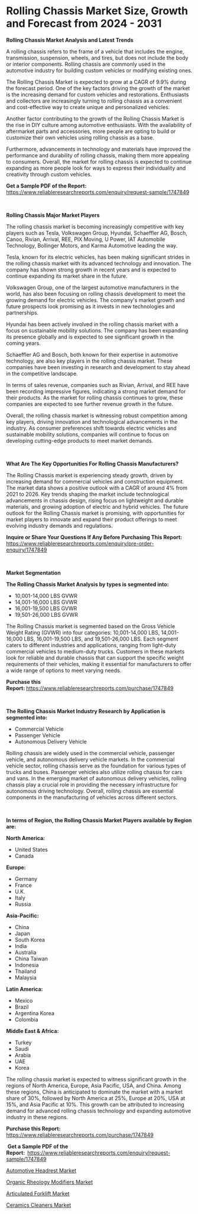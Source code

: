 <p><h1>Rolling Chassis Market Size, Growth and Forecast from 2024 - 2031</h1></p><p><strong>Rolling Chassis Market Analysis and Latest Trends</strong></p>
<p><p>A rolling chassis refers to the frame of a vehicle that includes the engine, transmission, suspension, wheels, and tires, but does not include the body or interior components. Rolling chassis are commonly used in the automotive industry for building custom vehicles or modifying existing ones.</p><p>The Rolling Chassis Market is expected to grow at a CAGR of 9.9% during the forecast period. One of the key factors driving the growth of the market is the increasing demand for custom vehicles and restorations. Enthusiasts and collectors are increasingly turning to rolling chassis as a convenient and cost-effective way to create unique and personalized vehicles.</p><p>Another factor contributing to the growth of the Rolling Chassis Market is the rise in DIY culture among automotive enthusiasts. With the availability of aftermarket parts and accessories, more people are opting to build or customize their own vehicles using rolling chassis as a base.</p><p>Furthermore, advancements in technology and materials have improved the performance and durability of rolling chassis, making them more appealing to consumers. Overall, the market for rolling chassis is expected to continue expanding as more people look for ways to express their individuality and creativity through custom vehicles.</p></p>
<p><strong>Get a Sample PDF of the Report:&nbsp;</strong> <a href="https://www.reliableresearchreports.com/enquiry/request-sample/1747849">https://www.reliableresearchreports.com/enquiry/request-sample/1747849</a></p>
<p>&nbsp;</p>
<p><strong>Rolling Chassis Major Market Players</strong></p>
<p><p>The rolling chassis market is becoming increasingly competitive with key players such as Tesla, Volkswagen Group, Hyundai, Schaeffler AG, Bosch, Canoo, Rivian, Arrival, REE, PIX Moving, U Power, IAT Automobile Technology, Bollinger Motors, and Karma Automotive leading the way. </p><p>Tesla, known for its electric vehicles, has been making significant strides in the rolling chassis market with its advanced technology and innovation. The company has shown strong growth in recent years and is expected to continue expanding its market share in the future.</p><p>Volkswagen Group, one of the largest automotive manufacturers in the world, has also been focusing on rolling chassis development to meet the growing demand for electric vehicles. The company's market growth and future prospects look promising as it invests in new technologies and partnerships.</p><p>Hyundai has been actively involved in the rolling chassis market with a focus on sustainable mobility solutions. The company has been expanding its presence globally and is expected to see significant growth in the coming years.</p><p>Schaeffler AG and Bosch, both known for their expertise in automotive technology, are also key players in the rolling chassis market. These companies have been investing in research and development to stay ahead in the competitive landscape.</p><p>In terms of sales revenue, companies such as Rivian, Arrival, and REE have been recording impressive figures, indicating a strong market demand for their products. As the market for rolling chassis continues to grow, these companies are expected to see further revenue growth in the future.</p><p>Overall, the rolling chassis market is witnessing robust competition among key players, driving innovation and technological advancements in the industry. As consumer preferences shift towards electric vehicles and sustainable mobility solutions, companies will continue to focus on developing cutting-edge products to meet market demands.</p></p>
<p>&nbsp;</p>
<p><strong>What Are The Key Opportunities For Rolling Chassis Manufacturers?</strong></p>
<p><p>The Rolling Chassis market is experiencing steady growth, driven by increasing demand for commercial vehicles and construction equipment. The market data shows a positive outlook with a CAGR of around 4% from 2021 to 2026. Key trends shaping the market include technological advancements in chassis design, rising focus on lightweight and durable materials, and growing adoption of electric and hybrid vehicles. The future outlook for the Rolling Chassis market is promising, with opportunities for market players to innovate and expand their product offerings to meet evolving industry demands and regulations.</p></p>
<p><strong>Inquire or Share Your Questions If Any Before Purchasing This Report:</strong> <a href="https://www.reliableresearchreports.com/enquiry/pre-order-enquiry/1747849">https://www.reliableresearchreports.com/enquiry/pre-order-enquiry/1747849</a></p>
<p>&nbsp;</p>
<p><strong>Market Segmentation</strong></p>
<p><strong>The Rolling Chassis Market Analysis by types is segmented into:</strong></p>
<p><ul><li>10,001-14,000 LBS GVWR</li><li>14,001-16,000 LBS GVWR</li><li>16,001-19,500 LBS GVWR</li><li>19,501-26,000 LBS GVWR</li></ul></p>
<p><p>The Rolling Chassis market is segmented based on the Gross Vehicle Weight Rating (GVWR) into four categories: 10,001-14,000 LBS, 14,001-16,000 LBS, 16,001-19,500 LBS, and 19,501-26,000 LBS. Each segment caters to different industries and applications, ranging from light-duty commercial vehicles to medium-duty trucks. Customers in these markets look for reliable and durable chassis that can support the specific weight requirements of their vehicles, making it essential for manufacturers to offer a wide range of options to meet varying needs.</p></p>
<p><strong>Purchase this Report:&nbsp;</strong><a href="https://www.reliableresearchreports.com/purchase/1747849">https://www.reliableresearchreports.com/purchase/1747849</a></p>
<p>&nbsp;</p>
<p><strong>The Rolling Chassis Market Industry Research by Application is segmented into:</strong></p>
<p><ul><li>Commercial Vehicle</li><li>Passenger Vehicle</li><li>Autonomous Delivery Vehicle</li></ul></p>
<p><p>Rolling chassis are widely used in the commercial vehicle, passenger vehicle, and autonomous delivery vehicle markets. In the commercial vehicle sector, rolling chassis serve as the foundation for various types of trucks and buses. Passenger vehicles also utilize rolling chassis for cars and vans. In the emerging market of autonomous delivery vehicles, rolling chassis play a crucial role in providing the necessary infrastructure for autonomous driving technology. Overall, rolling chassis are essential components in the manufacturing of vehicles across different sectors.</p></p>
<p>&nbsp;</p>
<p><strong>In terms of Region, the Rolling Chassis Market Players available by Region are:</strong></p>
<p>
    <p> <strong> North America: </strong>
        <ul>
            <li>United States</li>
            <li>Canada</li>
        </ul>
        </p> 
    <p> <strong> Europe: </strong>
        <ul>
            <li>Germany</li>
            <li>France</li>
            <li>U.K.</li>
            <li>Italy</li>
            <li>Russia</li>
        </ul>
        </p> 
    <p> <strong> Asia-Pacific: </strong>
        <ul>
            <li>China</li>
            <li>Japan</li>
            <li>South Korea</li>
            <li>India</li>
            <li>Australia</li>
            <li>China Taiwan</li>
            <li>Indonesia</li>
            <li>Thailand</li>
            <li>Malaysia</li>
        </ul>
        </p> 
    <p> <strong> Latin America: </strong>
        <ul>
            <li>Mexico</li>
            <li>Brazil</li>
            <li>Argentina Korea</li>
            <li>Colombia</li>
        </ul>
        </p> 
    <p> <strong> Middle East & Africa: </strong>
        <ul>
            <li>Turkey</li>
            <li>Saudi</li>
            <li>Arabia</li>
            <li>UAE</li>
            <li>Korea</li>
        </ul>
    </p>
    </p>
<p><p>The rolling chassis market is expected to witness significant growth in the regions of North America, Europe, Asia Pacific, USA, and China. Among these regions, China is anticipated to dominate the market with a market share of 30%, followed by North America at 25%, Europe at 20%, USA at 15%, and Asia Pacific at 10%. This growth can be attributed to increasing demand for advanced rolling chassis technology and expanding automotive industry in these regions.</p></p>
<p><strong>Purchase this Report: </strong><a href="https://www.reliableresearchreports.com/purchase/1747849">https://www.reliableresearchreports.com/purchase/1747849</a></p>
<p>&nbsp;<strong>Get a Sample PDF of the Report:&nbsp;&nbsp;</strong><a href="https://www.reliableresearchreports.com/enquiry/request-sample/1747849">https://www.reliableresearchreports.com/enquiry/request-sample/1747849</a></p>
<p><strong></strong></p>
<p><p><a href="https://github.com/juancolorado15/Market-Research-Report-List-1/blob/main/automotive-headrest-market.md">Automotive Headrest Market</a></p><p><a href="https://issuu.com/reportprime-2/docs/organic-rheology-modifiers-market-size-2030.pptx">Organic Rheology Modifiers Market</a></p><p><a href="https://github.com/dx0328/Market-Research-Report-List-1/blob/main/articulated-forklift-market.md">Articulated Forklift Market</a></p><p><a href="https://issuu.com/reportprime-2/docs/ceramics-cleaners-market-size-2030.pptx">Ceramics Cleaners Market</a></p></p>